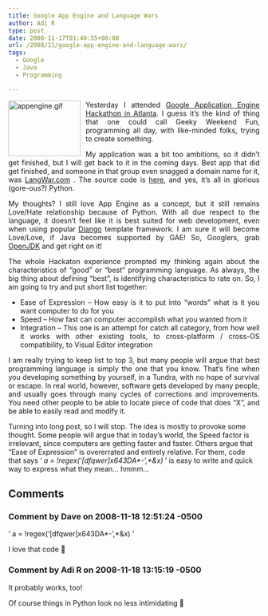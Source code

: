 ```yaml
---
title: Google App Engine and Language Wars
author: Adi R
type: post
date: 2008-11-17T01:40:55+00:00
url: /2008/11/google-app-engine-and-language-wars/
tags:
  - Google
  - Java
  - Programming

---
```

<p align="justify">
  <img title="appengine.gif" style="border-right: 0px; border-top: 0px; display: inline; margin: 0px 10px 0px 0px; border-left: 0px; border-bottom: 0px" height="111" alt="appengine.gif" src="/uploads/2008/11/appenginegif.jpg?resize=145%2C111" width="145" align="left" border="0" data-recalc-dims="1" /> Yesterday I attended <a href="http://sites.google.com/site/gaehackathonatlanta/" target="_blank">Google Application Engine Hackathon in Atlanta</a>. I guess it’s the kind of thing that one could call Geeky Weekend Fun, programming all day, with like-minded folks, trying to create something.
</p>

<p align="justify">
  My application was a bit too ambitions, so it didn’t get finished, but I will get back to it in the coming days. Best app that did get finished, and someone in that group even snagged a domain name for it, was <a href="http://www.langwar.com" target="_blank">LangWar.com</a> . The source code is <a href="http://code.google.com/p/langwar" target="_blank">here</a>, and yes, it’s all in glorious (gore-ous?) Python.
</p>

<p align="justify">
  My thoughts? I still love App Engine as a concept, but it still remains Love/Hate relationship because of Python. With all due respect to the language, it doesn’t feel like it is best suited for web development, even when using popular <a href="http://www.djangoproject.com/" target="_blank">Django</a> template framework. I am sure it will become Love/Love, if Java becomes supported by GAE! So, Googlers, grab <a href="http://openjdk.java.net/">OpenJDK</a> and get right on it!
</p>

<p align="justify">
  The whole Hackaton experience prompted my thinking again about the characteristics of “good” or “best” programming language. As always, the big thing about defining “best”, is identifying characteristics to rate on. So, I am going to try and put short list together:
</p>

  * <div align="justify">
      Ease of Expression – How easy is it to put into “words” what is it you want computer to do for you
    </div>

  * <div align="justify">
      Speed – How fast can computer accomplish what you wanted from it
    </div>

  * <div align="justify">
      Integration – This one is an attempt for catch all category, from how well it works with other existing tools, to cross-platform / cross-OS compatibility, to Visual Editor integration
    </div>

<p align="justify">
  I am really trying to keep list to top 3, but many people will argue that best programming language is simply the one that you know. That’s fine when you developing something by yourself, in a Tundra, with no hope of survival or escape. In real world, however, software gets developed by many people, and usually goes through many cycles of corrections and improvements. You need other people to be able to locate piece of code that does “X”, and be able to easily read and modify it.
</p>

Turning into long post, so I will stop. The idea is mostly to provoke some thought. Some people will argue that in today’s world, the Speed factor is irrelevant, since computers are getting faster and faster. Others argue that “Ease of Expression” is overerrated and entirely relative. For them, code that says ‘ _a = !regex(‘[dfqwer]x643DA\*-’,\*&x)_ ’ is easy to write and quick way to express what they mean… hmmm…

## Comments

### Comment by Dave on 2008-11-18 12:51:24 -0500
‘ a = !regex(‘[dfqwer]x643DA\*-’,\*&x) ’

I love that code 🙂

### Comment by Adi R on 2008-11-18 13:15:19 -0500
It probably works, too!

Of course things in Python look no less intimidating 🙂
